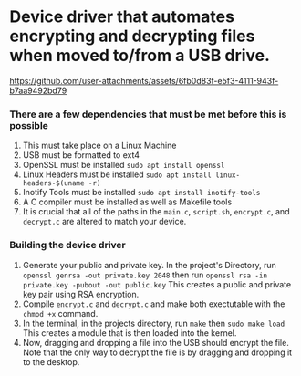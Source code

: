 <h1> Device driver that automates encrypting and decrypting files when moved to/from a USB drive. </h1>

https://github.com/user-attachments/assets/6fb0d83f-e5f3-4111-943f-b7aa9492bd79

<h3> There are a few dependencies that must be met before this is possible </h3>

1. This must take place on a Linux Machine
2. USB must be formatted to ext4
3. OpenSSL must be installed  ```sudo apt install openssl```
4. Linux Headers must be installed ```sudo apt install linux-headers-$(uname -r)```
5. Inotify Tools must be installed 
```sudo apt install inotify-tools```
6. A C compiler must be installed as well as Makefile tools
7. It is crucial that all of the paths in the ```main.c```, ```script.sh```, ```encrypt.c```, and ```decrypt.c``` are altered to match your device.

<h3> Building the device driver </h3>

1. Generate your public and private key. In the project's Directory, run ```openssl genrsa -out private.key 2048``` then run ```openssl rsa -in private.key -pubout -out public.key``` This creates a public and private key pair using RSA encryption.
2. Compile ```encrypt.c``` and ```decrypt.c``` and make both exectutable with the ```chmod +x``` command.
3. In the terminal, in the projects directory, run ```make``` then ```sudo make load``` This creates a module that is then loaded into the kernel. 
4. Now, dragging and dropping a file into the USB should encrypt the file. Note that the only way to decrypt the file is by dragging and dropping it to the desktop.
